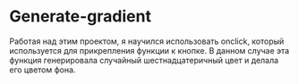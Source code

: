 # Generate-gradient

Работая над этим проектом, я научился использовать onclick, который используется для прикрепления функции к кнопке. В данном случае эта функция генерировала случайный шестнадцатеричный цвет и делала его цветом фона.